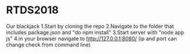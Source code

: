 # RTDS2018
Our blackjack
1.Start by cloning the repo
2.Navigate to the folder that includes package.json and "do npm install"
3.Start server with "node app js"
4.in your browser navigate to http://127.0.0.1:8080/ (ip and port can change check from command line)
